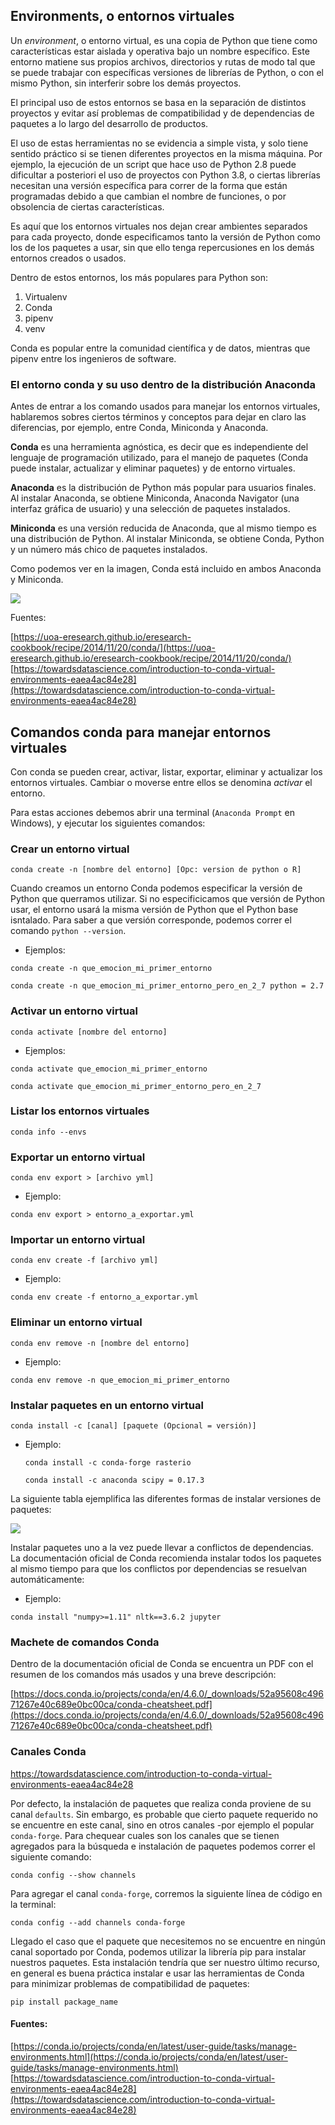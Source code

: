 ## Environments, o entornos virtuales

Un *environment*, o entorno virtual, es una copia de Python que tiene como características estar aislada y operativa bajo un nombre específico. Este entorno matiene sus propios archivos, directorios y rutas de modo tal que se puede trabajar con específicas versiones de librerías de Python, o con el mismo Python, sin interferir sobre los demás proyectos. 

El principal uso de estos entornos se basa en la separación de distintos proyectos y evitar así problemas de compatibilidad y de dependencias de paquetes a lo largo del desarrollo de productos. 

El uso de estas herramientas no se evidencia a simple vista, y solo tiene sentido práctico si se tienen diferentes proyectos en la misma máquina. Por ejemplo, la ejecución de un script que hace uso de Python 2.8 puede dificultar a posteriori el uso de proyectos con Python 3.8, o ciertas librerías necesitan una versión específica para correr de la forma que están programadas debido a que cambian el nombre de funciones, o por obsolencia de ciertas características. 

Es aquí que los entornos virtuales nos dejan crear ambientes separados para cada proyecto, donde especificamos tanto la versión de Python como los de los paquetes a usar, sin que ello tenga repercusiones en los demás entornos creados o usados. 

Dentro de estos entornos, los más populares para Python son: 

1. Virtualenv
2. Conda
3. pipenv
4. venv

Conda es popular entre la comunidad científica y de datos, mientras que pipenv entre los ingenieros de software.

### El entorno conda y su uso dentro de la distribución Anaconda

Antes de entrar a los comando usados para manejar los entornos virtuales, hablaremos sobres ciertos términos y conceptos para dejar en claro las diferencias, por ejemplo, entre Conda, Miniconda y Anaconda. 


**Conda**  es una herramienta agnóstica, es decir que es independiente del lenguaje de programación utilizado, para el manejo de paquetes (Conda puede instalar, actualizar y eliminar paquetes) y de entorno virtuales. 

**Anaconda** es la distribución de Python más popular para usuarios finales. Al instalar Anaconda, se obtiene Miniconda, Anaconda Navigator (una interfaz gráfica de usuario) y una selección de paquetes instalados. 

**Miniconda** es una versión reducida de Anaconda, que al mismo tiempo es una distribución de Python. Al instalar Miniconda, se obtiene Conda, Python y un número más chico de paquetes instalados.

Como podemos ver en la imagen, Conda está incluido en ambos Anaconda y Miniconda.


<img src="../images/conda-vs-miniconda-vs-anaconda.png" class="align-center"/>

Fuentes:

[https://uoa-eresearch.github.io/eresearch-cookbook/recipe/2014/11/20/conda/](https://uoa-eresearch.github.io/eresearch-cookbook/recipe/2014/11/20/conda/)
[https://towardsdatascience.com/introduction-to-conda-virtual-environments-eaea4ac84e28](https://towardsdatascience.com/introduction-to-conda-virtual-environments-eaea4ac84e28)



## Comandos conda para manejar entornos virtuales

Con conda se pueden crear, activar, listar, exportar, eliminar y actualizar los entornos virtuales. Cambiar o moverse entre ellos se denomina *activar* el entorno. 

Para estas acciones debemos abrir una terminal  (`Anaconda Prompt` en Windows), y ejecutar los siguientes comandos:

### Crear un entorno virtual


`conda create -n [nombre del entorno] [Opc: version de python o R]`

Cuando creamos un entorno Conda podemos especificar la versión de Python que querramos utilizar. Si no especificicamos que versión de Python usar, el entorno usará la misma versión de Python que el Python base isntalado. Para saber a que versión corresponde, podemos correr el comando `python --version`.

- Ejemplos:

`conda create -n que_emocion_mi_primer_entorno`

`conda create -n que_emocion_mi_primer_entorno_pero_en_2_7 python = 2.7`

### Activar un entorno virtual

`conda activate [nombre del entorno]`

- Ejemplos:

`conda activate que_emocion_mi_primer_entorno`

`conda activate que_emocion_mi_primer_entorno_pero_en_2_7`

### Listar los entornos virtuales

`conda info --envs`

### Exportar un entorno virtual 

`conda env export > [archivo yml]`

- Ejemplo:

`conda env export > entorno_a_exportar.yml`

### Importar un entorno virtual 

`conda env create -f [archivo yml]`

- Ejemplo:

`conda env create -f entorno_a_exportar.yml`

### Eliminar un entorno virtual 

`conda env remove -n [nombre del entorno]`

- Ejemplo:

`conda env remove -n que_emocion_mi_primer_entorno`


### Instalar paquetes en un entorno virtual
 
 `conda install -c [canal] [paquete (Opcional = versión)]`

- Ejemplo:

  `conda install -c conda-forge rasterio`

  `conda install -c anaconda scipy = 0.17.3`

La siguiente tabla ejemplifica las diferentes formas de instalar versiones de paquetes:

<img src="../images/packages_versions.png" class="align-center"/>



Instalar paquetes uno a la vez puede llevar a conflictos de dependencias. La documentación oficial de Conda recomienda instalar todos los paquetes al mismo tiempo para que los conflictos por dependencias se resuelvan automáticamente:

- Ejemplo:

 `conda install "numpy>=1.11" nltk==3.6.2 jupyter`

 ### Machete de comandos Conda

Dentro de la documentación oficial de Conda se encuentra un PDF con el resumen de los comandos más usados y una breve descripción:

[https://docs.conda.io/projects/conda/en/4.6.0/_downloads/52a95608c49671267e40c689e0bc00ca/conda-cheatsheet.pdf](https://docs.conda.io/projects/conda/en/4.6.0/_downloads/52a95608c49671267e40c689e0bc00ca/conda-cheatsheet.pdf)

### Canales Conda

https://towardsdatascience.com/introduction-to-conda-virtual-environments-eaea4ac84e28

Por defecto, la instalación de paquetes que realiza conda proviene de su canal `defaults`. Sin embargo, es probable que cierto paquete requerido no se encuentre en este canal, sino en otros canales -por ejemplo el popular `conda-forge`. Para chequear cuales son los canales que se tienen agregados para la búsqueda e instalación de paquetes podemos correr el siguiente comando:

`conda config --show channels`

Para agregar el canal `conda-forge`, corremos la siguiente línea de código en la terminal:

`conda config --add channels conda-forge`

Llegado el caso que el paquete que necesitemos no se encuentre en ningún canal soportado por Conda, podemos utilizar la librería pip para instalar nuestros paquetes. Esta instalación tendría que ser nuestro último recurso, en general es buena práctica instalar e usar las herramientas de Conda para minimizar problemas de compatibilidad de paquetes:

`pip install package_name`


#### Fuentes:

[https://conda.io/projects/conda/en/latest/user-guide/tasks/manage-environments.html](https://conda.io/projects/conda/en/latest/user-guide/tasks/manage-environments.html)
[https://towardsdatascience.com/introduction-to-conda-virtual-environments-eaea4ac84e28](https://towardsdatascience.com/introduction-to-conda-virtual-environments-eaea4ac84e28)
